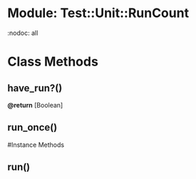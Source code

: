 # Module: Test::Unit::RunCount
    

:nodoc: all


# Class Methods
## have_run?() [](#method-c-have_run?)
**@return** [Boolean] 

## run_once() [](#method-c-run_once)

#Instance Methods
## run() [](#method-i-run)


